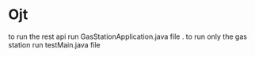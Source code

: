 # Ojt

to run the rest api run GasStationApplication.java file .
to run only the gas station run testMain.java file 
